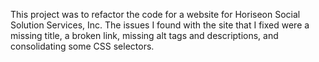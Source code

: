 This project was to refactor the code for a website for Horiseon Social Solution Services, Inc. The issues I found with the site that
I fixed were a missing title, a broken link, missing alt tags and descriptions, and consolidating some CSS selectors. 